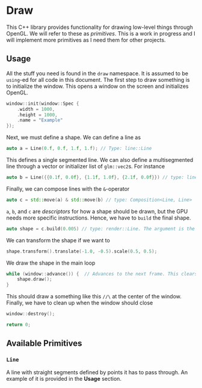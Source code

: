 # Draw
This C++ library provides functionality for drawing low-level things through OpenGL.
We will refer to these as _primitives_. This is a work in progress and I will implement
more primitives as I need them for other projects.

## Usage
All the stuff you need is found in the `draw` namespace. It is assumed to be
`using`-ed for all code in this document.
The first step to draw something is to initialize the window. This opens a
window on the screen and initializes OpenGL.
```cpp
window::init(window::Spec {
    .width = 1000,
    .height = 1000,
    .name = "Example"
});
```
Next, we must define a shape. We can define a line as
```cpp
auto a = Line(0.f, 0.f, 1.f, 1.f); // Type: line::Line
```
This defines a single segmented line. We can also define a
multisegmented line through a vector or initializer list of `glm::vec2`s. For
instance
```cpp
auto b = Line({{0.1f, 0.0f}, {1.1f, 1.0f}, {2.1f, 0.0f}}) // type: line::Line
```
Finally, we can compose lines with the `&`-operator
```cpp
auto c = std::move(a) & std::move(b) // type: Composition<Line, Line>
```
`a`, `b`, and `c` are _descriptors_ for how a shape should be drawn,
but the GPU needs more specific instructions. Hence, we have to `build`
the final shape.
```cpp
auto shape = c.build(0.005) // type: render::Line. The argument is the line width
```
We can transform the shape if we want to
```cpp
shape.transform().translate(-1.0, -0.5).scale(0.5, 0.5);
```
We draw the shape in the main loop
```cpp
while (window::advance()) {  // Advances to the next frame. This clears the screen
    shape.draw();
}
```
This should draw a something like this `//\` at the center of the window. Finally, we
have to clean up when the window should close
```cpp
window::destroy();

return 0;
```

## Available Primitives
### `Line`
A line with straight segments defined by points it has to pass through.
An example of it is provided in the **Usage** section.

